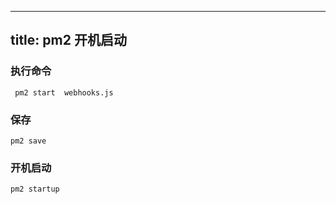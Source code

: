 
---
title: pm2 开机启动
---

### 执行命令
```
 pm2 start  webhooks.js

```

### 保存
```
pm2 save
```

### 开机启动
```
pm2 startup
```

